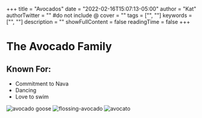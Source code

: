 +++
title = "Avocados"
date = "2022-02-16T15:07:13-05:00"
author = "Kat"
authorTwitter = "" #do not include @
cover = ""
tags = ["", ""]
keywords = ["", ""]
description = ""
showFullContent = false
readingTime = false
+++

# The Avocado Family

## Known For:

  - Commitment to Nava
  - Dancing
  - Love to swim


![avocado goose](https://emoji.slack-edge.com/T03M7E63A/avocado-goose/650e3d17d5323f9e.png)
![flossing-avocado](https://emoji.slack-edge.com/T03M7E63A/flossin-avocado/9f3ca878821e2639.gif)
![avocato](https://emoji.slack-edge.com/T03M7E63A/avocato/c954c17d48b14602.png)
